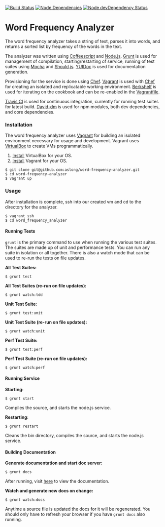 [![Build Status](https://travis-ci.org/aslong/word-frequency-analyzer.png?branch=master)](https://travis-ci.org/aslong/word-frequency-analyzer)
[![Node Dependencies](https://david-dm.org/aslong/word-frequency-analyzer.png)](https://david-dm.org/aslong/word-frequency-analyzer.png)
[![Node devDependency Status](https://david-dm.org/aslong/word-frequency-analyzer/dev-status.png)](https://david-dm.org/aslong/word-frequency-analyzer#info=devDependencies)

# Word Frequency Analyzer
  
The word frequency analyzer takes a string of text, parses it into words, and returns a sorted list by frequency of the words in the text.  

The analyzer was written using [Coffeescript](http://coffeescript.org/) and [Node.js](http://nodejs.org/). [Grunt](http://gruntjs.com/) is used for management of compilation, starting/restarting of service, running of test suites using [Mocha](http://visionmedia.github.io/mocha/) and [Should.js](https://github.com/visionmedia/should.js/). [YUIDoc](http://yui.github.io/yuidoc/) is used for documentation generation.

Provisioning for the service is done using [Chef](http://www.opscode.com/chef/). [Vagrant](http://www.vagrantup.com/) is used with [Chef](http://www.opscode.com/chef/) for creating an isolated and replicatable working environment. [Berkshelf](http://berkshelf.com/) is used for iterating on the cookbook and can
be re-enabled in the [Vagrantfile](https://github.com/aslong/word-frequency-analyzer/blob/master/Vagrantfile).

[Travis CI](https://travis-ci.org/) is used for continuous integration, currently for running test suites for latest build. [David-dm](https://david-dm.org/) is used for npm modules, both dev dependencies, and core dependencies.

### Installation

The word frequency analyzer uses [Vagrant](http://www.vagrantup.com/) for building an isolated environment necessary for usage and development.
Vagrant uses [VirtualBox](https://www.virtualbox.org/) to create VMs programmatically.

1. [Install](https://www.virtualbox.org/wiki/Downloads) VirtualBox for your OS.
1. [Install](http://downloads.vagrantup.com/) Vagrant for your OS.

```
$ git clone git@github.com:aslong/word-frequency-analyzer.git
$ cd word-frequency-analyzer
$ vagrant up
```

### Usage

After installation is complete, ssh into our created vm and cd to the directory for the analyzer.

```
$ vagrant ssh
$ cd word_frequency_analyzer
```

#### Running Tests

```grunt``` is the primary command to use when running the various test suites. The suites are made up of unit and performance tests.
You can run any suite in isolation or all together. There is also a watch mode that can be used to re-run the tests on file updates.

**All Test Suites:**  

```
$ grunt test
```

**All Test Suites (re-run on file updates):**  

```
$ grunt watch:tdd
```

**Unit Test Suite:**  

```
$ grunt test:unit
```

**Unit Test Suite (re-run on file updates):**  

```
$ grunt watch:unit
```

**Perf Test Suite:**  

```
$ grunt test:perf
```

**Perf Test Suite (re-run on file updates):**  

```
$ grunt watch:perf
```

#### Running Service

**Starting:**  

```
$ grunt start
```
Compiles the source, and starts the node.js service.

**Restarting:**  

```
$ grunt restart
```
Cleans the bin directory, compiles the source, and starts the node.js service.

#### Building Documentation

**Generate documentation and start doc server:**  

```
$ grunt docs
```
After running, visit [here](http://localhost:9000) to view the documentation.  

**Watch and generate new docs on change:**  

```
$ grunt watch:docs
```
Anytime a source file is updated the docs for it will be regenerated. You should only have to refresh your browser if you have ```grunt docs``` also running.
